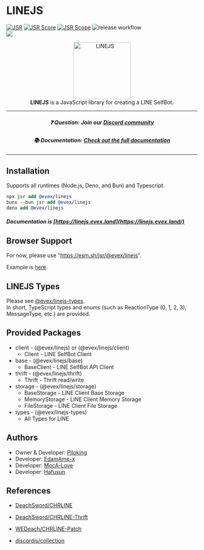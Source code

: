 # LINEJS

[![JSR](https://jsr.io/badges/@evex/linejs)](https://jsr.io/@evex/linejs)
[![JSR Score](https://jsr.io/badges/@evex/linejs/score)](https://jsr.io/@evex/linejs)
[![JSR Scope](https://jsr.io/badges/@evex)](https://jsr.io/@evex)
![release workflow](https://github.com/evex-dev/linejs/actions/workflows/release.yml/badge.svg)\
[![](https://dcbadge.limes.pink/api/server/evex)](https://discord.gg/evex)

<center>
  <img src="https://raw.githubusercontent.com/evex-dev/linejs/main/.github/assets/icon.png" width="150" height="150" alt="LINEJS" />
</center>

<center> <b>LINEJS</b> is a JavaScript library for creating a LINE SelfBot. </center>

---

##### <center>❓ Question: Join our [Discord community](https://discord.gg/evex)</center>

##### <center>📚 Documentation: [Check out the full documentation](https://linejs.evex.land)</center>

---

## Installation

Supports all runtimes (Node.js, Deno, and Bun) and Typescript.

```llvm
npx jsr add @evex/linejs
bunx --bun jsr add @evex/linejs
deno add @evex/linejs
```

##### Documentation is [https://linejs.evex.land](https://linejs.evex.land/)

## Browser Support

For now, please use "https://esm.sh/jsr/@evex/linejs".

Example is [here](./example/browser).

## LINEJS Types

Please see [@evex/linejs-types](https://jsr.io/@evex/linejs-types).\
In short, TypeScript types and enums (such as ReactionType (0, 1, 2, 3),
MessageType, etc.) are provided.

## Provided Packages

- client - (@evex/linejs) or (@evex/linejs/client)
  - Client - LINE SelfBot Client
- base - (@evex/linejs/base)
  - BaseClient - LINE SelfBot API Client
- thrift - (@evex/linejs/thrift)
  - Thrift - Thrift read/write
- storage - (@evex/linejs/storage)
  - BaseStorage - LINE Client Base Storage
  - MemoryStorage - LINE Client Memory Storage
  - FileStorage - LINE Client File Storage
- types - (@evex/linejs-types)
  - All Types for LINE

## Authors

- Owner & Developer: [Piloking](https://github.com/piloking)
- Developer: [EdamAme-x](https://github.com/EdamAme-x)
- Developer: [MocA-Love](https://github.com/MocA-Love)
- Developer: [Hafusun](https://github.com/hafusun)

## References

- [DeachSword/CHRLINE](https://github.com/DeachSword/CHRLINE)

- [DeachSword/CHRLINE-Thrift](https://github.com/DeachSword/CHRLINE-Thrift/)

- [WEDeach/CHRLINE-Patch](https://github.com/WEDeach/CHRLINE-Patch)

- [discordjs/collection](https://www.npmjs.com/package/@discordjs/collection)
